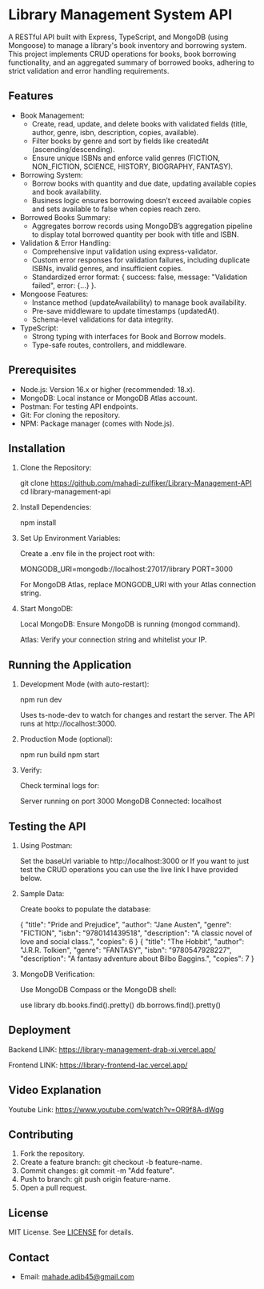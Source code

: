 Library Management System API
=============================

A RESTful API built with Express, TypeScript, and MongoDB (using Mongoose) to manage a library's book inventory and borrowing system. This project implements CRUD operations for books, book borrowing functionality, and an aggregated summary of borrowed books, adhering to strict validation and error handling requirements.

Features
--------

*   Book Management:
    *   Create, read, update, and delete books with validated fields (title, author, genre, isbn, description, copies, available).
    *   Filter books by genre and sort by fields like createdAt (ascending/descending).
    *   Ensure unique ISBNs and enforce valid genres (FICTION, NON\_FICTION, SCIENCE, HISTORY, BIOGRAPHY, FANTASY).
*   Borrowing System:
    *   Borrow books with quantity and due date, updating available copies and book availability.
    *   Business logic ensures borrowing doesn’t exceed available copies and sets available to false when copies reach zero.
*   Borrowed Books Summary:
    *   Aggregates borrow records using MongoDB’s aggregation pipeline to display total borrowed quantity per book with title and ISBN.
*   Validation & Error Handling:
    *   Comprehensive input validation using express-validator.
    *   Custom error responses for validation failures, including duplicate ISBNs, invalid genres, and insufficient copies.
    *   Standardized error format: { success: false, message: "Validation failed", error: {...} }.
*   Mongoose Features:
    *   Instance method (updateAvailability) to manage book availability.
    *   Pre-save middleware to update timestamps (updatedAt).
    *   Schema-level validations for data integrity.
*   TypeScript:
    *   Strong typing with interfaces for Book and Borrow models.
    *   Type-safe routes, controllers, and middleware.

Prerequisites
-------------

*   Node.js: Version 16.x or higher (recommended: 18.x).
*   MongoDB: Local instance or MongoDB Atlas account.
*   Postman: For testing API endpoints.
*   Git: For cloning the repository.
*   NPM: Package manager (comes with Node.js).

Installation
------------

1.  Clone the Repository:
    
    git clone https://github.com/mahadi-zulfiker/Library-Management-API
    cd library-management-api
    
2.  Install Dependencies:
    
    npm install
    
3.  Set Up Environment Variables:
    
    Create a .env file in the project root with:
    
    MONGODB\_URI=mongodb://localhost:27017/library
    PORT=3000
    
    For MongoDB Atlas, replace MONGODB\_URI with your Atlas connection string.
    
4.  Start MongoDB:
    
    Local MongoDB: Ensure MongoDB is running (mongod command).
    
    Atlas: Verify your connection string and whitelist your IP.
    

Running the Application
-----------------------

1.  Development Mode (with auto-restart):
    
    npm run dev
    
    Uses ts-node-dev to watch for changes and restart the server. The API runs at http://localhost:3000.
    
2.  Production Mode (optional):
    
    npm run build
    npm start
    
3.  Verify:
    
    Check terminal logs for:
    
    Server running on port 3000
    MongoDB Connected: localhost
    

Testing the API
---------------

1.  Using Postman:
    
    Set the baseUrl variable to http://localhost:3000 or If you want to just test the CRUD operations you can use the live link I have provided below.
    
2.  Sample Data:
    
    Create books to populate the database:
    
    {
      "title": "Pride and Prejudice",
      "author": "Jane Austen",
      "genre": "FICTION",
      "isbn": "9780141439518",
      "description": "A classic novel of love and social class.",
      "copies": 6
    }
    {
      "title": "The Hobbit",
      "author": "J.R.R. Tolkien",
      "genre": "FANTASY",
      "isbn": "9780547928227",
      "description": "A fantasy adventure about Bilbo Baggins.",
      "copies": 7
    }
    
3.  MongoDB Verification:
    
    Use MongoDB Compass or the MongoDB shell:
    
    use library
    db.books.find().pretty()
    db.borrows.find().pretty()

Deployment
------------
Backend LINK: https://library-management-drab-xi.vercel.app/

Frontend LINK: https://library-frontend-lac.vercel.app/

Video Explanation
-----------------
Youtube Link: https://www.youtube.com/watch?v=OR9f8A-dWqg

Contributing
------------

1.  Fork the repository.
2.  Create a feature branch: git checkout -b feature-name.
3.  Commit changes: git commit -m "Add feature".
4.  Push to branch: git push origin feature-name.
5.  Open a pull request.

License
-------

MIT License. See [LICENSE](LICENSE) for details.

Contact
-------

*   Email: [mahade.adib45@gmail.com](mailto:mahade.adib45@gmail.com)